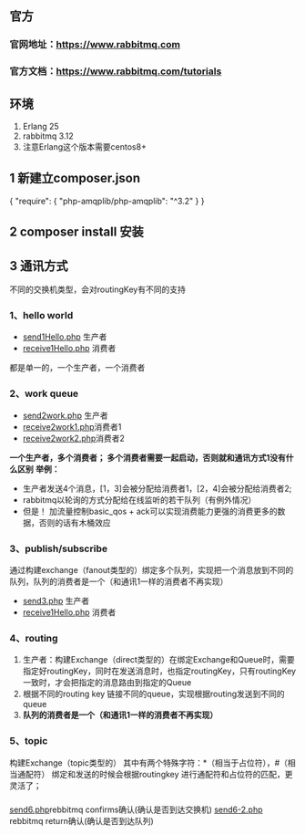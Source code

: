 ## 官方
### 官网地址：https://www.rabbitmq.com
### 官方文档：https://www.rabbitmq.com/tutorials

## 环境
1. Erlang 25
2. rabbitmq 3.12
3. 注意Erlang这个版本需要centos8+

## 1 新建立composer.json

{
    "require": {
        "php-amqplib/php-amqplib": "^3.2"
    }
}

## 2 composer install 安装

## 3 通讯方式
不同的交换机类型，会对routingKey有不同的支持

### 1、hello world
* [send1Hello.php](send1Hello.php)  生产者
* [receive1Hello.php](receive1Hello.php) 消费者

都是单一的，一个生产者，一个消费者

### 2、work queue
* [send2work.php](send2work.php) 生产者
* [receive2work1.php](receive2work1.php)消费者1
* [receive2work2.php](receive2work2.php)消费者2

**一个生产者，多个消费者；
多个消费者需要一起启动，否则就和通讯方式1没有什么区别**
**举例：**
* 生产者发送4个消息，[1，3]会被分配给消费者1，[2，4]会被分配给消费者2;
* rabbitmq以轮询的方式分配给在线监听的若干队列（有例外情况）
* 但是！ 加流量控制basic_qos + ack可以实现消费能力更强的消费更多的数据，否则的话有木桶效应

### 3、publish/subscribe
通过构建exchange（fanout类型的）绑定多个队列，实现把一个消息放到不同的队列，队列的消费者是一个（和通讯1一样的消费者不再实现）
* [send3.php](send3.php) 生产者
* [receive1Hello.php](receive1Hello.php) 消费者

### 4、routing
1. 生产者：构建Exchange（direct类型的）在绑定Exchange和Queue时，需要指定好routingKey，同时在发送消息时，也指定routingKey，只有routingKey一致时，才会把指定的消息路由到指定的Queue
2. 根据不同的routing key 链接不同的queue，实现根据routing发送到不同的queue
3. **队列的消费者是一个（和通讯1一样的消费者不再实现）**

### 5、topic
构建Exchange（topic类型的）
其中有两个特殊字符：*（相当于占位符），#（相当通配符）
绑定和发送的时候会根据routingkey 进行通配符和占位符的匹配，更灵活了；

### 
[send6.php](send6.php)rebbitmq confirms确认(确认是否到达交换机)
[send6-2.php](send6-2.php) rebbitmq return确认(确认是否到达队列)
